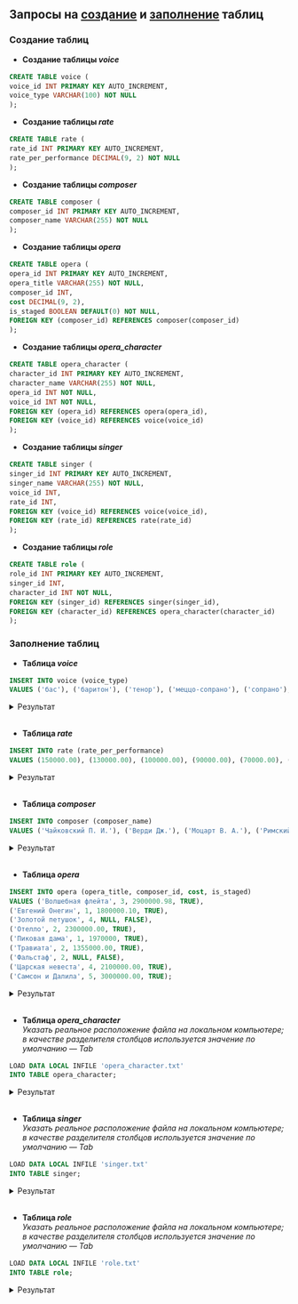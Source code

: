 ## Запросы на [создание](#создание-таблиц) и [заполнение](#заполнение-таблиц) таблиц

### Создание таблиц
*   **Создание таблицы *voice***<br>
```sql
CREATE TABLE voice (
voice_id INT PRIMARY KEY AUTO_INCREMENT,
voice_type VARCHAR(100) NOT NULL
);
```

*   **Создание таблицы *rate***<br>
```sql
CREATE TABLE rate (
rate_id INT PRIMARY KEY AUTO_INCREMENT,
rate_per_performance DECIMAL(9, 2) NOT NULL
);
```

*   **Создание таблицы *composer***<br>
```sql
CREATE TABLE composer (
composer_id INT PRIMARY KEY AUTO_INCREMENT,
composer_name VARCHAR(255) NOT NULL
);
```

*   **Создание таблицы *opera***<br>
```sql
CREATE TABLE opera (
opera_id INT PRIMARY KEY AUTO_INCREMENT,
opera_title VARCHAR(255) NOT NULL,
composer_id INT,
cost DECIMAL(9, 2),
is_staged BOOLEAN DEFAULT(0) NOT NULL,
FOREIGN KEY (composer_id) REFERENCES composer(composer_id)
);
```

*   **Создание таблицы *opera_character***<br>
```sql
CREATE TABLE opera_character (
character_id INT PRIMARY KEY AUTO_INCREMENT,
character_name VARCHAR(255) NOT NULL,
opera_id INT NOT NULL,
voice_id INT NOT NULL,
FOREIGN KEY (opera_id) REFERENCES opera(opera_id),
FOREIGN KEY (voice_id) REFERENCES voice(voice_id)
);
```

*   **Создание таблицы *singer***<br>
```sql
CREATE TABLE singer (
singer_id INT PRIMARY KEY AUTO_INCREMENT,
singer_name VARCHAR(255) NOT NULL,
voice_id INT, 
rate_id INT,
FOREIGN KEY (voice_id) REFERENCES voice(voice_id),
FOREIGN KEY (rate_id) REFERENCES rate(rate_id)
);
```

*   **Создание таблицы *role***<br>
```sql
CREATE TABLE role (
role_id INT PRIMARY KEY AUTO_INCREMENT,
singer_id INT,
character_id INT NOT NULL,
FOREIGN KEY (singer_id) REFERENCES singer(singer_id),
FOREIGN KEY (character_id) REFERENCES opera_character(character_id)
);
```

### Заполнение таблиц
*   **Таблица *voice***<br>
```sql
INSERT INTO voice (voice_type) 
VALUES ('бас'), ('баритон'), ('тенор'), ('меццо-сопрано'), ('сопрано'), ('колоратурное сопрано'), ('тенор-альтино');
```
<details>
    <summary>Результат</summary>
    <img src="selects/voice.png">
</details><br>


*   **Таблица *rate***<br>
```sql
INSERT INTO rate (rate_per_performance) 
VALUES (150000.00), (130000.00), (100000.00), (90000.00), (70000.00), (50000.00), (20000.00), (10000.00);
```
<details>
    <summary>Результат</summary>
    <img src="selects/rate.png">
</details><br>

*   **Таблица *composer***<br>
```sql
INSERT INTO composer (composer_name) 
VALUES ('Чайковский П. И.'), ('Верди Дж.'), ('Моцарт В. А.'), ('Римский-Корсаков Н. А.'), ('Сен-Санс К.');
```
<details>
    <summary>Результат</summary>
    <img src="selects/composer.png">
</details><br>

*   **Таблица *opera***<br>
```sql
INSERT INTO opera (opera_title, composer_id, cost, is_staged)
VALUES ('Волшебная флейта', 3, 2900000.98, TRUE),
('Евгений Онегин', 1, 1800000.10, TRUE),
('Золотой петушок', 4, NULL, FALSE),
('Отелло', 2, 2300000.00, TRUE),
('Пиковая дама', 1, 1970000, TRUE),
('Травиата', 2, 1355000.00, TRUE),
('Фальстаф', 2, NULL, FALSE),
('Царская невеста', 4, 2100000.00, TRUE),
('Самсон и Далила', 5, 3000000.00, TRUE);
```
<details>
    <summary>Результат</summary>
    <img src="selects/opera.png">
</details><br>

*   **Таблица *opera_character***<br>
*Указать реальное расположение файла на локальном компьютере; в качестве разделителя столбцов используется значение по умолчанию — Tab*
```sql
LOAD DATA LOCAL INFILE 'opera_character.txt' 
INTO TABLE opera_character;
```
<details>
    <summary>Результат</summary>
    <img src="selects/opera_character.png">
</details><br>

*   **Таблица *singer***<br>
*Указать реальное расположение файла на локальном компьютере; в качестве разделителя столбцов используется значение по умолчанию — Tab*
```sql
LOAD DATA LOCAL INFILE 'singer.txt' 
INTO TABLE singer;
```
<details>
    <summary>Результат</summary>
    <img src="selects/singer.png">
</details><br>

*   **Таблица *role***<br>
*Указать реальное расположение файла на локальном компьютере; в качестве разделителя столбцов используется значение по умолчанию — Tab*
```sql
LOAD DATA LOCAL INFILE 'role.txt' 
INTO TABLE role;
```
<details>
    <summary>Результат</summary>
    <img src="selects/role.png">
</details><br>